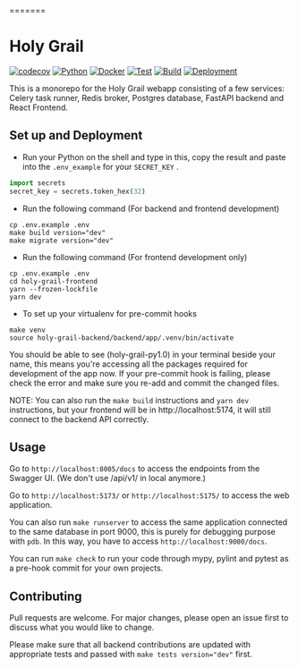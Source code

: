 =======

# Holy Grail

[![codecov](https://codecov.io/gh/vichannnnn/holy-grail/branch/master/graph/badge.svg?token=XZ7kyGt5PU)](https://codecov.io/gh/vichannnnn/holy-grail/tree/master)
[![Python](https://img.shields.io/badge/python-3.8-blue.svg)](https://www.python.org/)
[![Docker](https://img.shields.io/badge/built%20with-Docker-blue)](https://www.docker.com/)
[![Test](https://github.com/vichannnnn/holy-grail/actions/workflows/test.yml/badge.svg)](https://github.com/vichannnnn/holy-grail/actions)
[![Build](https://github.com/vichannnnn/holy-grail/actions/workflows/build.yml/badge.svg)](https://github.com/vichannnnn/holy-grail/actions)
[![Deployment](https://github.com/vichannnnn/holy-grail/actions/workflows/deploy.yml/badge.svg)](https://github.com/vichannnnn/holy-grail/actions)

This is a monorepo for the Holy Grail webapp consisting of a few services: Celery task runner, Redis broker, Postgres
database, FastAPI backend and React Frontend.

## Set up and Deployment

- Run your Python on the shell and type in this, copy the result and paste into the `.env_example` for your `SECRET_KEY`
  .

```python
import secrets
secret_key = secrets.token_hex(32)
```

- Run the following command (For backend and frontend development)

```
cp .env.example .env
make build version="dev"
make migrate version="dev"
```

- Run the following command (For frontend development only)

```
cp .env.example .env
cd holy-grail-frontend
yarn --frozen-lockfile
yarn dev
```

- To set up your virtualenv for pre-commit hooks

```
make venv
source holy-grail-backend/backend/app/.venv/bin/activate
```

You should be able to see (holy-grail-py1.0) in your terminal beside your name, this means you're accessing all the
packages required for development of the app now. If your pre-commit hook is failing, please check the error and
make sure you re-add and commit the changed files.


NOTE: You can also run the `make build` instructions and `yarn dev` instructions, but your frontend will be
in http://localhost:5174, it will still connect to the backend API correctly.

## Usage

Go to `http://localhost:8005/docs` to access the endpoints from the Swagger UI. (We don't use /api/v1/ in local anymore.)

Go to `http://localhost:5173/` or `http://localhost:5175/` to access the web application.

You can also run `make runserver` to access the same application connected to the same database in port 9000, this is
purely for debugging purpose with `pdb`. In this way, you have to access `http://localhost:9000/docs`.

You can run `make check` to run your code through mypy, pylint and pytest as a pre-hook commit for your own projects.

## Contributing

Pull requests are welcome. For major changes, please open an issue first
to discuss what you would like to change.

Please make sure that all backend contributions are updated with appropriate tests and passed
with `make tests version="dev"` first.
